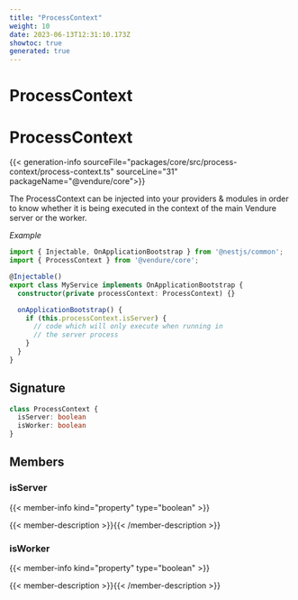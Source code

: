 ```yaml
---
title: "ProcessContext"
weight: 10
date: 2023-06-13T12:31:10.173Z
showtoc: true
generated: true
---
```

<!-- This file was generated from the Vendure source. Do not modify. Instead, re-run the "docs:build" script -->

# ProcessContext
<div class="symbol">


# ProcessContext

{{< generation-info sourceFile="packages/core/src/process-context/process-context.ts" sourceLine="31" packageName="@vendure/core">}}

The ProcessContext can be injected into your providers & modules in order to know whether it
is being executed in the context of the main Vendure server or the worker.

*Example*

```TypeScript
import { Injectable, OnApplicationBootstrap } from '@nestjs/common';
import { ProcessContext } from '@vendure/core';

@Injectable()
export class MyService implements OnApplicationBootstrap {
  constructor(private processContext: ProcessContext) {}

  onApplicationBootstrap() {
    if (this.processContext.isServer) {
      // code which will only execute when running in
      // the server process
    }
  }
}
```

## Signature

```TypeScript
class ProcessContext {
  isServer: boolean
  isWorker: boolean
}
```
## Members

### isServer

{{< member-info kind="property" type="boolean"  >}}

{{< member-description >}}{{< /member-description >}}

### isWorker

{{< member-info kind="property" type="boolean"  >}}

{{< member-description >}}{{< /member-description >}}


</div>

